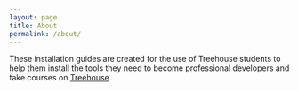```yaml
---
layout: page
title: About
permalink: /about/
---
```


These installation guides are created for the use of Treehouse students to help them install the tools they need to become professional developers and take courses on [Treehouse](https://teamtreehouse.com).

